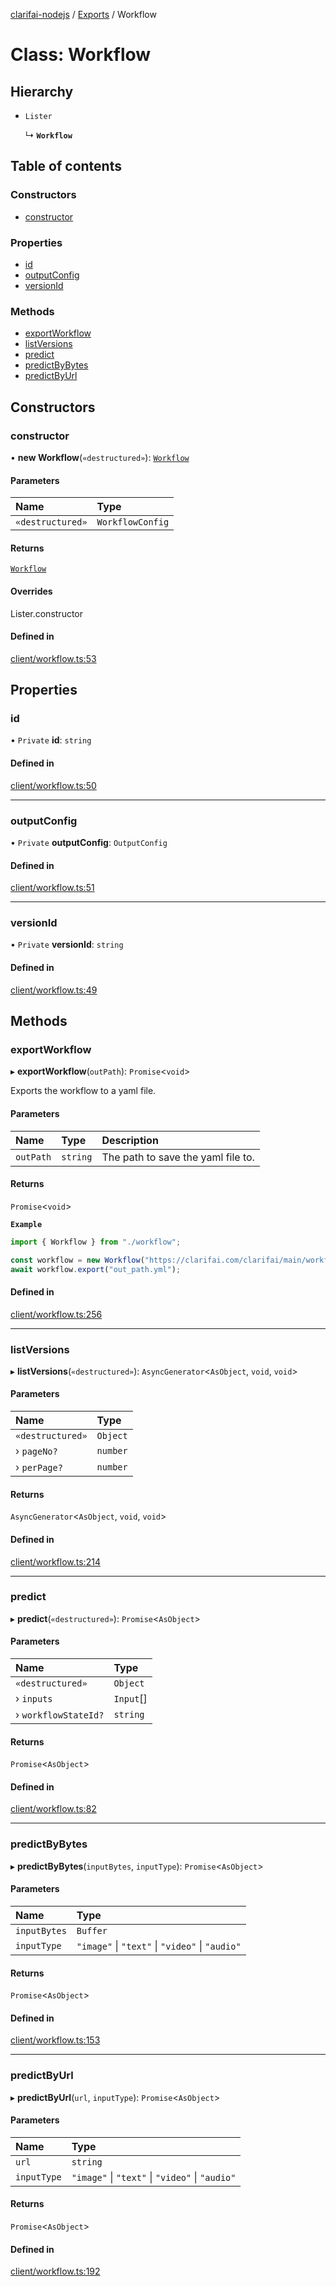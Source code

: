 [clarifai-nodejs](../README.mdx) / [Exports](../modules.md) / Workflow 

# Class: Workflow

## Hierarchy

- `Lister`

  ↳ **`Workflow`**

## Table of contents

### Constructors

- [constructor](Workflow.md#constructor)

### Properties

- [id](Workflow.md#id)
- [outputConfig](Workflow.md#outputconfig)
- [versionId](Workflow.md#versionid)

### Methods

- [exportWorkflow](Workflow.md#exportworkflow)
- [listVersions](Workflow.md#listversions)
- [predict](Workflow.md#predict)
- [predictByBytes](Workflow.md#predictbybytes)
- [predictByUrl](Workflow.md#predictbyurl)

## Constructors

### constructor

• **new Workflow**(`«destructured»`): [`Workflow`](Workflow.md)

#### Parameters

| Name | Type |
| :------ | :------ |
| `«destructured»` | `WorkflowConfig` |

#### Returns

[`Workflow`](Workflow.md)

#### Overrides

Lister.constructor

#### Defined in

[client/workflow.ts:53](https://github.com/Clarifai/clarifai-nodejs/blob/4511094/src/client/workflow.ts#L53)

## Properties

### id

• `Private` **id**: `string`

#### Defined in

[client/workflow.ts:50](https://github.com/Clarifai/clarifai-nodejs/blob/4511094/src/client/workflow.ts#L50)

___

### outputConfig

• `Private` **outputConfig**: `OutputConfig`

#### Defined in

[client/workflow.ts:51](https://github.com/Clarifai/clarifai-nodejs/blob/4511094/src/client/workflow.ts#L51)

___

### versionId

• `Private` **versionId**: `string`

#### Defined in

[client/workflow.ts:49](https://github.com/Clarifai/clarifai-nodejs/blob/4511094/src/client/workflow.ts#L49)

## Methods

### exportWorkflow

▸ **exportWorkflow**(`outPath`): `Promise`\<`void`\>

Exports the workflow to a yaml file.

#### Parameters

| Name | Type | Description |
| :------ | :------ | :------ |
| `outPath` | `string` | The path to save the yaml file to. |

#### Returns

`Promise`\<`void`\>

**`Example`**

```typescript
import { Workflow } from "./workflow";

const workflow = new Workflow("https://clarifai.com/clarifai/main/workflows/Demographics");
await workflow.export("out_path.yml");
```

#### Defined in

[client/workflow.ts:256](https://github.com/Clarifai/clarifai-nodejs/blob/4511094/src/client/workflow.ts#L256)

___

### listVersions

▸ **listVersions**(`«destructured»`): `AsyncGenerator`\<`AsObject`, `void`, `void`\>

#### Parameters

| Name | Type |
| :------ | :------ |
| `«destructured»` | `Object` |
| › `pageNo?` | `number` |
| › `perPage?` | `number` |

#### Returns

`AsyncGenerator`\<`AsObject`, `void`, `void`\>

#### Defined in

[client/workflow.ts:214](https://github.com/Clarifai/clarifai-nodejs/blob/4511094/src/client/workflow.ts#L214)

___

### predict

▸ **predict**(`«destructured»`): `Promise`\<`AsObject`\>

#### Parameters

| Name | Type |
| :------ | :------ |
| `«destructured»` | `Object` |
| › `inputs` | `Input`[] |
| › `workflowStateId?` | `string` |

#### Returns

`Promise`\<`AsObject`\>

#### Defined in

[client/workflow.ts:82](https://github.com/Clarifai/clarifai-nodejs/blob/4511094/src/client/workflow.ts#L82)

___

### predictByBytes

▸ **predictByBytes**(`inputBytes`, `inputType`): `Promise`\<`AsObject`\>

#### Parameters

| Name | Type |
| :------ | :------ |
| `inputBytes` | `Buffer` |
| `inputType` | ``"image"`` \| ``"text"`` \| ``"video"`` \| ``"audio"`` |

#### Returns

`Promise`\<`AsObject`\>

#### Defined in

[client/workflow.ts:153](https://github.com/Clarifai/clarifai-nodejs/blob/4511094/src/client/workflow.ts#L153)

___

### predictByUrl

▸ **predictByUrl**(`url`, `inputType`): `Promise`\<`AsObject`\>

#### Parameters

| Name | Type |
| :------ | :------ |
| `url` | `string` |
| `inputType` | ``"image"`` \| ``"text"`` \| ``"video"`` \| ``"audio"`` |

#### Returns

`Promise`\<`AsObject`\>

#### Defined in

[client/workflow.ts:192](https://github.com/Clarifai/clarifai-nodejs/blob/4511094/src/client/workflow.ts#L192)
